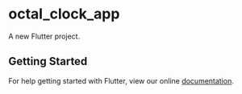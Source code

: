 # octal_clock_app

A new Flutter project.

## Getting Started

For help getting started with Flutter, view our online
[documentation](https://flutter.io/).
